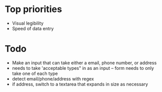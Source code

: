 # Top priorities

- Visual legibility
- Speed of data entry

# Todo

- Make an input that can take either a email, phone number, or address
- needs to take 'acceptable types" in as an input – form needs to only take one of each type
- detect email/phone/address with regex
- if address, switch to a textarea that expands in size as necessary
